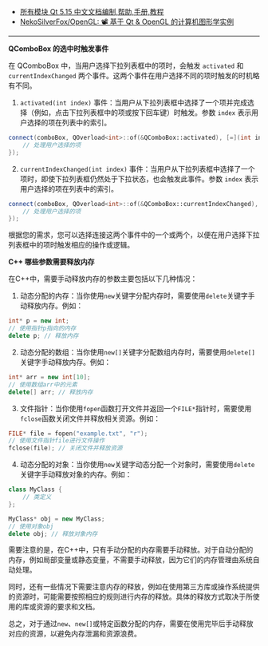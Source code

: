 * [所有模块 Qt 5.15 中文文档编制,帮助,手册,教程](http://qt5.digitser.top/5.15/zh-CN/qtmodules.html)  
* [NekoSilverFox/OpenGL: 📽 基于 Qt & OpenGL 的计算机图形学实例](https://github.com/NekoSilverFox/OpenGL)  

------

**QComboBox 的选中时触发事件**

在 QComboBox 中，当用户选择下拉列表框中的项时，会触发 `activated` 和 `currentIndexChanged` 两个事件。这两个事件在用户选择不同的项时触发的时机略有不同。

1. `activated(int index)` 事件：当用户从下拉列表框中选择了一个项并完成选择（例如，点击下拉列表框中的项或按下回车键）时触发。参数 `index` 表示用户选择的项在列表中的索引。

```cpp
connect(comboBox, QOverload<int>::of(&QComboBox::activated), [=](int index) {
    // 处理用户选择的项
});
```

2. `currentIndexChanged(int index)` 事件：当用户从下拉列表框中选择了一个项时，即使下拉列表框仍然处于下拉状态，也会触发此事件。参数 `index` 表示用户选择的项在列表中的索引。

```cpp
connect(comboBox, QOverload<int>::of(&QComboBox::currentIndexChanged), [=](int index) {
    // 处理用户选择的项
});
```

根据您的需求，您可以选择连接这两个事件中的一个或两个，以便在用户选择下拉列表框中的项时触发相应的操作或逻辑。



**C++ 哪些参数需要释放内存**

在C++中，需要手动释放内存的参数主要包括以下几种情况：

1. 动态分配的内存：当你使用`new`关键字分配内存时，需要使用`delete`关键字手动释放内存。例如：

```cpp
int* p = new int;
// 使用指针p指向的内存
delete p; // 释放内存
```

2. 动态分配的数组：当你使用`new[]`关键字分配数组内存时，需要使用`delete[]`关键字手动释放内存。例如：

```cpp
int* arr = new int[10];
// 使用数组arr中的元素
delete[] arr; // 释放内存
```

3. 文件指针：当你使用`fopen`函数打开文件并返回一个`FILE*`指针时，需要使用`fclose`函数关闭文件并释放相关资源。例如：

```cpp
FILE* file = fopen("example.txt", "r");
// 使用文件指针file进行文件操作
fclose(file); // 关闭文件并释放资源
```

4. 动态分配的对象：当你使用`new`关键字动态分配一个对象时，需要使用`delete`关键字手动释放对象的内存。例如：

```cpp
class MyClass {
    // 类定义
};

MyClass* obj = new MyClass;
// 使用对象obj
delete obj; // 释放对象内存
```

需要注意的是，在C++中，只有手动分配的内存需要手动释放。对于自动分配的内存，例如局部变量或静态变量，不需要手动释放，因为它们的内存管理由系统自动处理。

同时，还有一些情况下需要注意内存的释放，例如在使用第三方库或操作系统提供的资源时，可能需要按照相应的规则进行内存的释放。具体的释放方式取决于所使用的库或资源的要求和文档。

总之，对于通过`new`、`new[]`或特定函数分配的内存，需要在使用完毕后手动释放对应的资源，以避免内存泄漏和资源浪费。
